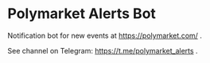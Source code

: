 # Polymarket Alerts Bot

Notification bot for new events at https://polymarket.com/ .

See channel on Telegram: https://t.me/polymarket_alerts .